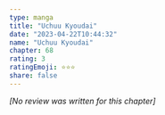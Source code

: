 ```yaml
---
type: manga
title: "Uchuu Kyoudai"
date: "2023-04-22T10:44:32"
name: "Uchuu Kyoudai"
chapter: 68
rating: 3
ratingEmoji: ⭐️⭐️⭐️
share: false
---
```


*[No review was written for this chapter]*
